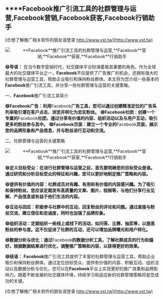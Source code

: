 ## ****Facebook**推广引流工具的社群管理与运营,**Facebook**营销,**Facebook**获客,**Facebook**行销助手**

[😍想了解推广相关软件的朋友请登录 http://www.vst.tw](http://www.vst.tw)

 <center><img src="https://vst.tw/MP4/tuiguang/png/7.png" alt="**Facebook**推广引流工具的社群管理与运营,**Facebook**营销,**Facebook**获客,**Facebook**行销助手"></center>

**😄导语：**
在当今数字营销时代，社交媒体平台扮演着极其重要的角色。作为全球最大的社交媒体平台之一，**Facebook**不仅提供了广告推广的机会，还拥有强大的社群管理与运营工具，帮助企业吸引和保持粉丝群体。本文将为您介绍一些基本的**Facebook**推广引流工具，并分享一些社群管理与运营的关键策略。

一、**Facebook**推广引流工具简介

**😄**Facebook**广告：利用**Facebook**广告工具，您可以通过创建精准定位的广告系列来吸引潜在客户点击、浏览并转化为忠实粉丝。**
**😄**Facebook**社团：创建一个专属的**Facebook**社团，通过分享有价值的内容、组织活动以及与用户互动，吸引更多的粉丝参与其中。**
**😄**Facebook**页面：建立一个专业的**Facebook**页面，展示您的品牌形象和产品信息，并与粉丝进行互动和交流。**

二、社群管理与运营的关键策略

 <center><img src="https://vst.tw/MP4/tuiguang/png/2.png" alt="**Facebook**推广引流工具的社群管理与运营,**Facebook**营销,**Facebook**获客,**Facebook**行销助手"></center>

**😄定义目标受众：在进行社群管理与运营之前，首先要明确您的目标受众是谁。通过研究和分析目标受众的特征和兴趣，您可以更好地制定推广策略和内容。**

**😄提供有价值的内容：社群成员对有趣、有用和有价值的内容感兴趣。为了吸引和保持粉丝，您应该定期发布高质量的文章、图片、视频等，与他们分享行业见解、产品信息或有益于他们生活的内容。**

**😄互动与回应：积极参与社群中的互动，回复粉丝的评论和问题。通过直接与粉丝交流，建立信任和忠诚度，同时也加强了品牌形象。**

**😄组织活动：定期组织一些线上或线下的活动，如问答、比赛、抽奖等，以提高粉丝的参与度。这不仅促进了社群的互动，还可以增加品牌曝光和用户转化。**

**😄数据分析与优化：通过**Facebook**的数据分析工具，了解社群成员的行为和偏好。根据数据结果进行优化，调整推广策略和内容，以获得更好的效果。**

**😄结语：**
**Facebook**推广引流工具提供了丰富的社群管理与运营工具，帮助企业吸引和保持粉丝群体。通过定位目标受众、提供有价值的内容、积极互动、组织活动以及数据分析与优化，您可以在**Facebook**平台上实现更好的推广效果和品牌影响力。随着不断发展的社交媒体环境，持续学习和适应新的社群管理策略将是您成功的关键。

[😍想了解推广相关软件的朋友请登录 http://www.vst.tw](http://www.vst.tw)



